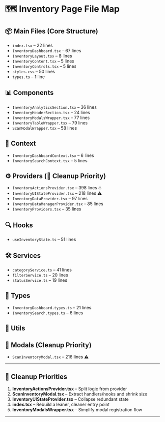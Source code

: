 # 🗺 Inventory Page File Map

## 📦 Main Files (Core Structure)

- `index.tsx` – 22 lines
- `InventoryDashboard.tsx` – 67 lines
- `InventoryLayout.tsx` – 8 lines
- `InventoryContent.tsx` – 5 lines
- `InventoryControls.tsx` – 5 lines
- `styles.css` – 50 lines
- `types.ts` – 1 line

## 📊 Components

- `InventoryAnalyticsSection.tsx` – 36 lines
- `InventoryHeaderSection.tsx` – 24 lines
- `InventoryModalsWrapper.tsx` – 77 lines
- `InventoryTableWrapper.tsx` – 79 lines
- `ScanModalWrapper.tsx` – 58 lines

## 🧠 Context

- `InventoryDashboardContext.tsx` – 6 lines
- `InventorySearchContext.tsx` – 5 lines

## ⚙️ Providers (🧨 Cleanup Priority)

- `InventoryActionsProvider.tsx` – 398 lines 🔥
- `InventoryUIStateProvider.tsx` – 218 lines ⚠️
- `InventoryDataProvider.tsx` – 97 lines
- `InventoryDataManagerProvider.tsx` – 85 lines
- `InventoryProviders.tsx` – 35 lines

## 🔍 Hooks

- `useInventoryState.ts` – 51 lines

## 🛠 Services

- `categoryService.ts` – 41 lines
- `filterService.ts` – 20 lines
- `statusService.ts` – 19 lines

## 🧾 Types

- `InventoryDashboard.types.ts` – 21 lines
- `InventorySearch.types.ts` – 6 lines

## 🧪 Utils

## 📛 Modals (Cleanup Priority)

- `ScanInventoryModal.tsx` – 216 lines ⚠️

---

## 🧼 Cleanup Priorities

1. **InventoryActionsProvider.tsx** – Split logic from provider
2. **ScanInventoryModal.tsx** – Extract handlers/hooks and shrink size
3. **InventoryUIStateProvider.tsx** – Collapse redundant state
4. **index.tsx** – Rebuild a leaner, cleaner entry point
5. **InventoryModalsWrapper.tsx** – Simplify modal registration flow

---
